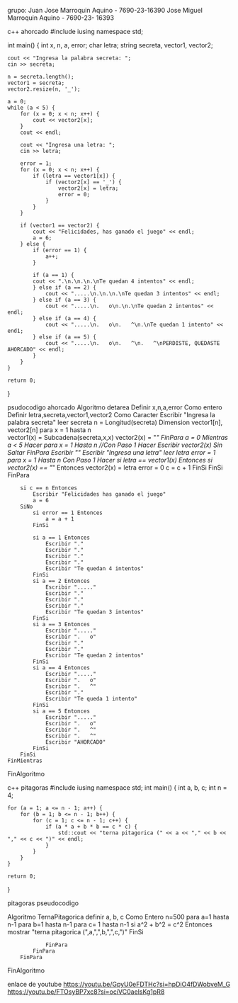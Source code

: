 grupo: Juan Jose Marroquin Aquino - 7690-23-16390
      Jose Miguel Marroquin Aquino - 7690-23- 16393
      



c++ ahorcado
#include <iostream>
iusing namespace std;

int main() {
    int x, n, a, error;
    char letra;
    string secreta, vector1, vector2;

    cout << "Ingresa la palabra secreta: ";
    cin >> secreta;

    n = secreta.length();
    vector1 = secreta;
    vector2.resize(n, '_');

    a = 0;
    while (a < 5) {
        for (x = 0; x < n; x++) {
            cout << vector2[x];
        }
        cout << endl;

        cout << "Ingresa una letra: ";
        cin >> letra;

        error = 1;
        for (x = 0; x < n; x++) {
            if (letra == vector1[x]) {
                if (vector2[x] == '_') {
                    vector2[x] = letra;
                    error = 0;
                }
            }
        }

        if (vector1 == vector2) {
            cout << "Felicidades, has ganado el juego" << endl;
            a = 6;
        } else {
            if (error == 1) {
                a++;
            }

            if (a == 1) {
            cout << ".\n.\n.\n.\nTe quedan 4 intentos" << endl;
            } else if (a == 2) {
                cout << ".....\n.\n.\n.\nTe quedan 3 intentos" << endl;
            } else if (a == 3) {
                cout << ".....\n.   o\n.\n.\nTe quedan 2 intentos" << endl;
            } else if (a == 4) {
                cout << ".....\n.   o\n.   ^\n.\nTe quedan 1 intento" << end1;
            } else if (a == 5) {
                cout << ".....\n.   o\n.   ^\n.   ^\nPERDISTE, QUEDASTE AHORCADO" << endl;
            }
        }
    }

    return 0;
}

psudocodigo ahorcado
Algoritmo detarea
	Definir x,n,a,error Como entero
	Definir letra,secreta,vector1,vector2 Como Caracter
	Escribir "Ingresa la palabra secreta"
	leer secreta
	n = Longitud(secreta)
	Dimension vector1[n], vector2[n]
	para x = 1 hasta n  
		vector1(x) = Subcadena(secreta,x,x)	
		vector2(x) = "_"
	FinPara
	a = 0
	Mientras a < 5 Hacer
		para x = 1 Hasta n //Con Paso 1 Hacer
			Escribir vector2(x) Sin Saltar
		FinPara
		Escribir ""
		Escribir "Ingresa una letra"
		leer letra
		error = 1
		para x = 1 Hasta n Con Paso 1 Hacer
			si letra == vector1(x) Entonces
				si vector2(x) == "_" Entonces
					vector2(x) = letra
					error = 0
					c = c + 1
				FinSi
			FinSi			
		FinPara
		
		si c == n Entonces
			Escribir "Felicidades has ganado el juego"
			a = 6
		SiNo
			si error == 1 Entonces
				a = a + 1
			FinSi		
			
			si a == 1 Entonces
				Escribir "."
				Escribir "."
				Escribir "."
				Escribir "."
				Escribir "Te quedan 4 intentos"
			FinSi
			si a == 2 Entonces
				Escribir "....."
				Escribir "."
				Escribir "."
				Escribir "."
				Escribir "Te quedan 3 intentos"
			FinSi
			si a == 3 Entonces
				Escribir "....."
				Escribir ".   o"
				Escribir "."
				Escribir "."
				Escribir "Te quedan 2 intentos"
			FinSi
			si a == 4 Entonces
				Escribir "....."
				Escribir ".   o"
				Escribir ".   ^"
				Escribir "."
				Escribir "Te queda 1 intento"
			FinSi
			si a == 5 Entonces
				Escribir "....."
				Escribir ".   o"
				Escribir ".   ^"
				Escribir ".   ^"
				Escribir "AHORCADO"
			FinSi
		FinSi		
	FinMientras
FinAlgoritmo














c++ pitagoras 
#include <iostream>
iusing namespace std;
int main() {
    int a, b, c;
    int n = 4;

    for (a = 1; a <= n - 1; a++) {
        for (b = 1; b <= n - 1; b++) {
            for (c = 1; c <= n - 1; c++) {
                if (a * a + b * b == c * c) {
                    std::cout << "terna pitagorica (" << a << "," << b << "," << c << ")" << endl;
                }
            }
        }
    }

    return 0;
}

pitagoras pseudocodigo

Algoritmo TernaPitagorica
		definir a, b, c Como Entero
		n=500
		para a=1 hasta n-1
			para b=1 hasta n-1
				para c= 1 hasta n-1
					si a^2 + b^2 = c^2 Entonces
						mostrar "terna pitagorica (",a,",",b,",",c,")"
					FinSi
					
				FinPara
			FinPara
		FinPara
		
FinAlgoritmo





enlace de youtube
https://youtu.be/GpyU0eFDTHc?si=hpDiO4fDWobveM_G
https://youtu.be/FTOsyBP7xc8?si=ociVC0aelsKg1pR8
